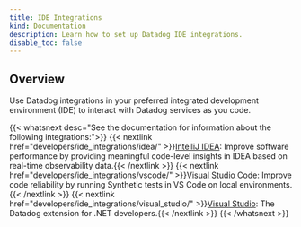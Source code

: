 ```yaml
---
title: IDE Integrations
kind: Documentation
description: Learn how to set up Datadog IDE integrations.
disable_toc: false
---
```


## Overview

Use Datadog integrations in your preferred integrated development environment (IDE) to interact with Datadog services as you code.

{{< whatsnext desc="See the documentation for information about the following integrations:">}}
    {{< nextlink href="developers/ide_integrations/idea/" >}}<u>IntelliJ IDEA</u>: Improve software performance by providing meaningful code-level insights in IDEA based on real-time observability data.{{< /nextlink >}}
    {{< nextlink href="developers/ide_integrations/vscode/" >}}<u>Visual Studio Code</u>: Improve code reliability by running Synthetic tests in VS Code on local environments.{{< /nextlink >}}
    {{< nextlink href="developers/ide_integrations/visual_studio/" >}}<u>Visual Studio</u>: The Datadog extension for .NET developers.{{< /nextlink >}}
{{< /whatsnext >}}